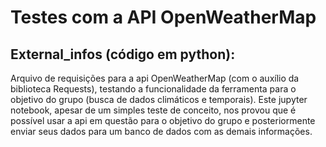 # Testes com a API OpenWeatherMap

## External_infos (código em python): 

Arquivo de requisições para a api OpenWeatherMap (com o auxílio da biblioteca Requests), testando a funcionalidade da ferramenta para o objetivo do grupo (busca de dados climáticos e temporais). Este jupyter notebook, apesar de um simples teste de conceito, nos provou que é possível usar a api em questão para o objetivo do grupo e posteriormente enviar seus dados para um banco de dados com as demais informações.

